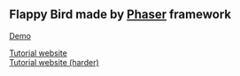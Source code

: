 Flappy Bird made by [Phaser](phaser.io) framework
---
[Demo](https://rawgit.com/shd101wyy/phaser_flappybird/master/index.html)

[Tutorial website](http://www.lessmilk.com/tutorial/flappy-bird-phaser-1)  
[Tutorial website (harder)](http://www.codevinsky.com/phaser-2-0-tutorial-flappy-bird-part-1/)
